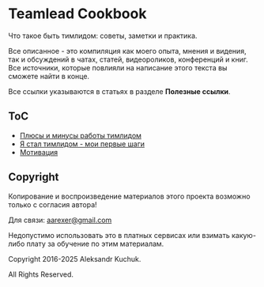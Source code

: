 # Teamlead Cookbook

Что такое быть тимлидом: советы, заметки и практика.

Все описанное - это компиляция как моего опыта, мнения и видения, так и обсуждений в чатах, статей, видеороликов, конференций и книг. Все источники, которые повлияли на написание этого текста вы сможете найти в конце.

Все ссылки указываются в статьях в разделе **Полезные ссылки**.

## ToC

* [Плюсы и минусы работы тимлидом](./teamlead_pros_cons.md)
* [Я стал тимлидом - мои первые шаги](./teamlead_first_steps.md)
* [Мотивация](./motivation.md)

## Copyright

Копирование и воспроизведение материалов этого проекта возможно только с согласия автора!

Для связи: <aarexer@gmail.com>

Недопустимо использовать это в платных сервисах или взимать какую-либо плату за обучение по этим материалам.

Copyright 2016-2025 Aleksandr Kuchuk.

All Rights Reserved.
